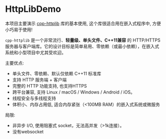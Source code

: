 # HttpLibDemo

本项目主要演示 [cpp-httplib](https://github.com/yhirose/cpp-httplib) 库的基本使用, 这个库很适合用在嵌入式程序中, 方便小巧易于使用!

`cpp-httplib` 是一个非常流行、**轻量级、单头文件、C++11兼容** 的 HTTP/HTTPS 服务器与客户端库。它的设计目标是简单易用、零依赖（或最小依赖），在嵌入式系统和小型项目中尤其受欢迎。

主要优点: 

- 单头文件、零依赖、默认仅依赖 C++11 标准库
- 支持 HTTP 服务端 + 客户端
- 完整的 HTTP 功能支持, 也支持HTTPS
- 跨平台兼容, 支持 Linux / macOS / Windows / Android / iOS。
- 线程安全与多线程支持
- 体积小、内存占用低, 适合内存紧张（<100MB RAM）的嵌入式系统或微服务

局限:

- 非异步 I/O, 使用阻塞式 socket，无法高并发（>1k连接）。
- 没有websocket
